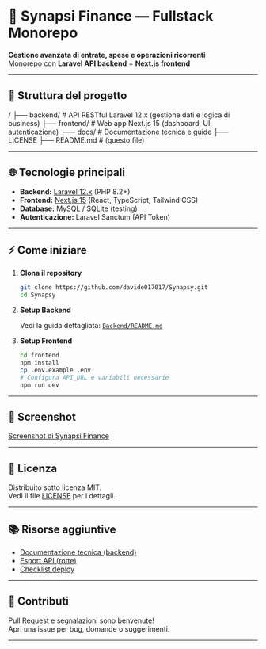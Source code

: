 # 🚀 Synapsi Finance — Fullstack Monorepo

**Gestione avanzata di entrate, spese e operazioni ricorrenti**  
Monorepo con **Laravel API backend** + **Next.js frontend**

---

## 📂 Struttura del progetto

/
├── backend/ # API RESTful Laravel 12.x (gestione dati e logica di business)
├── frontend/ # Web app Next.js 15 (dashboard, UI, autenticazione)
├── docs/ # Documentazione tecnica e guide
├── LICENSE
├── README.md # (questo file)

---

## 🌐 Tecnologie principali

-   **Backend:** [Laravel 12.x](https://laravel.com/) (PHP 8.2+)
-   **Frontend:** [Next.js 15](https://nextjs.org/) (React, TypeScript, Tailwind CSS)
-   **Database:** MySQL / SQLite (testing)
-   **Autenticazione:** Laravel Sanctum (API Token)

---

## ⚡ Come iniziare

1. **Clona il repository**

    ```bash
    git clone https://github.com/davide017017/Synapsy.git
    cd Synapsy
    ```

2. **Setup Backend**

    Vedi la guida dettagliata: [`Backend/README.md`](Backend/README.md)

3. **Setup Frontend**

    ```bash
    cd frontend
    npm install
    cp .env.example .env
    # Configura API_URL e variabili necessarie
    npm run dev
    ```

---

## 📸 Screenshot

[Screenshot di Synapsi Finance](\Frontend-nextjs\public\images\ScreenS.png)

---

## 📄 Licenza

Distribuito sotto licenza MIT.  
Vedi il file [LICENSE](LICENSE) per i dettagli.

---

## 📚 Risorse aggiuntive

-   [Documentazione tecnica (backend)](Backend/docs/README-dev.md)
-   [Esport API (rotte)](Backend/docs/routes_api_export.md)
-   [Checklist deploy](Backend/docs/deploy-checklist.md)

---

## 🤝 Contributi

Pull Request e segnalazioni sono benvenute!  
Apri una issue per bug, domande o suggerimenti.

---
